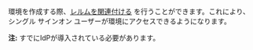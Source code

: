 環境を作成する際、[レルムを関連付ける](jbj1680184191443.md) を行うことができます。これにより、シングル サインオン ユーザーが環境にアクセスできるようになります。

**注:** すでにIdPが導入されている必要があります。
